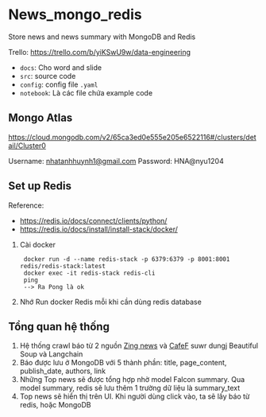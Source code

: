 # News_mongo_redis
Store news and news summary with MongoDB and Redis

Trello: https://trello.com/b/yiKSwU9w/data-engineering

- `docs`: Cho word and slide
- `src`: source code
- `config`: config file `.yaml`
- `notebook`: Là các file chứa example code

## Mongo Atlas
https://cloud.mongodb.com/v2/65ca3ed0e555e205e6522116#/clusters/detail/Cluster0

Username: nhatanhhuynh1@gmail.com
Password: HNA@nyu1204

## Set up Redis

Reference:

- https://redis.io/docs/connect/clients/python/
- https://redis.io/docs/install/install-stack/docker/

1. Cài docker

        docker run -d --name redis-stack -p 6379:6379 -p 8001:8001 redis/redis-stack:latest
        docker exec -it redis-stack redis-cli
        ping
        --> Ra Pong là ok

2. Nhớ Run docker Redis mỗi khi cần dùng redis database

## Tổng quan hệ thống

1. Hệ thống crawl báo từ 2 nguồn [Zing news](https://znews.vn/) và [CafeF](https://cafef.vn/) suwr dungj Beautiful Soup và Langchain
2. Báo được lưu ở MongoDB với 5 thành phần: title, page_content, publish_date, authors, link 
3. Những Top news sẽ được tổng hợp nhờ model Falcon summary. Qua model summary, redis sẽ lưu thêm 1 trường dữ liệu là summary_text
4. Top news sẽ hiển thị trên UI. Khi người dùng click vào, ta sẽ lấy báo từ redis, hoặc MongoDB
